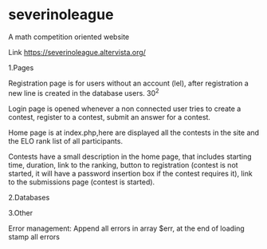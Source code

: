 # severinoleague
A math competition oriented website

Link https://severinoleague.altervista.org/

1.Pages 

Registration page is for users without an account (lel), after registration a new line is created in the database users. $30^2$


Login page is opened whenever a non connected user tries to create a contest, register to a contest, submit an answer for a contest.


Home page is at index.php,here are displayed all the contests in the site and the ELO rank list of all participants.

Contests have a small description in the home page, that includes starting time, duration, link to the ranking, button to registration (contest is not started, it will have a password insertion box if the contest requires it), link to the submissions page (contest is started).

2.Databases

3.Other

Error management: Append all errors in array $err, at the end of loading stamp all errors

